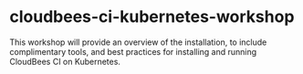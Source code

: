 # cloudbees-ci-kubernetes-workshop
This workshop will provide an overview of the installation, to include complimentary tools, and best practices for installing and running CloudBees CI on Kubernetes.
